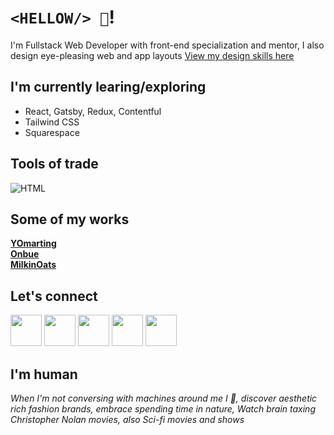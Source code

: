 # `<HELLOW/> 👋`!

I'm Fullstack Web Developer with front-end specialization and mentor, I also design eye-pleasing web and app layouts [View my design skills here][Dribbble]

## I'm currently learing/exploring
- React, Gatsby, Redux, Contentful
- Tailwind CSS
- Squarespace

## Tools of trade
![HTML](http://sheistechie.com/images/Webflow%20Logo.png)


## Some of my works
**[YOmarting][YOmarting]**<br/>
**[Onbue][Onbue]**<br/>
**[MilkinOats][MilkinOats]**<br/>


## Let's connect
[<img src="http://sheistechie.com/images/LinkedIn-icon.png" width="50"/>][Website]
[<img src="http://sheistechie.com/images/LinkedIn-icon.png" width="50"/>][LinkedIn]
[<img src="http://sheistechie.com/images/IG-icon.png" width="50"/>][Instagram]
[<img src="http://sheistechie.com/images/Dribbble-icon.png" width="50"/>][Dribbble]
[<img src="http://sheistechie.com/images/Gmail-icon.png" width="50"/>][Gmail]


## I'm human
*When I'm not conversing with machines around me I 💃, discover aesthetic rich fashion brands, embrace spending time in nature, Watch brain taxing Christopher Nolan movies, also Sci-fi movies and shows*


[Instagram]: https://www.instagram.com/sheistechie
[Website]: http://sheistechie.com/
[GitHub]: https://github.com/ambika-sheistechie
[LinkedIn]: https://www.linkedin.com/in/ambika-webdesigneranddeveloper/
[Dribbble]: https://dribbble.com/ambika_sheistechie
[Gmail]: mailto:ambika.shantappa@gmail.com
[YOmarting]: https://yomarting.com/
[MilkinOats]: https://milkinoats.com/
[Onbue]: https://onbue.com/